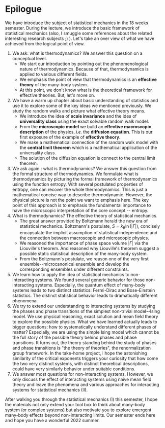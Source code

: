 # Epilogue

We have introduce the subject of statistical mechanics in the 18 weeks semester. During the lecture, we introduce the basic framework of statistical mechanics (also, I smuggle some references about the related interesting research subjects ;) ). Let's take an over view of what we have achieved from the logical point of view.

1. We ask: what is thermodynamics? We answer this question on a conceptual level. 
	* We start our introduction by pointing out the phenomenological nature of thermodynamics. Because of that, thermodynamics is applied to various different fields.
	* We emphasis the point of view that thermodynamics is an **effective theory** of the many-body system.
	* At this point, we don't know what is the theoretical framework for effective theories. But, let's move on.
2. We have a warm up chapter about basic understanding of statistics and use it to explore some of the key ideas we mentioned previously. We study the random walks and picture what effective theory means.
	* We introduce the idea of **scale invariance** and the idea of **universality class** using the exact solvable random walk model.
	* From the **microscopic model** we build an **effective macroscopic description** of the physics, *i.e.* the **diffusion equation**. This is our first exposure of the example of **effective theory**.
	* We make a mathematical connection of the random walk model with the **central limit theorem** which is a mathematical application of the universality class.
	* The solution of the diffusion equation is connect to the central limit theorem.
3. We ask again : what is thermodynamics? We answer this question from the formal structure of thermodynamics. We formulate what is thermodynamics by picturing the formal framework of thermodynamics using the function entropy. With several postulated properties of entropy, one can recover the whole thermodynamics. This is just a mathematical concise way to describe thermodynamic. However, the physical picture is not the point we want to emphasis here. The key point of this approach is to emphasis the fundamental importance to have the microscopic interpretation of the core concept -- entropy.
4. What is thermodynamics? The effective theory of statistical mechanics.
	* The great answer provided by Boltzmann herald the new era of statistical mechanics. Boltzmann's postulate, $S=k_B\ln(\vert\Gamma\vert)$, concisely encapsulate the implicit assumption of statistical independence and the connection between macroscopic and microscopic physics.
	* We reasoned the importance of phase space volume $\vert \Gamma \vert$ via the Liouville's theorem. And reasoned why Liouville's theorem suggest a possible static statistical description of the many-body system.
	* From the Boltzmann's postulate, we reason one of the very first ensemble--microcanonical ensemble and develop the corresponding ensembles under different constraints.
5. We learn how to apply the idea of statistical mechanics to non-interacting systems. We found several generic behavior for those non-interacting systems. Especially, the quantum effect of many-body systems leads to two distinct statistics: Fermi-Dirac and Bose-Einstein statistics. The distinct statistical behavior leads to dramatically different phenomena.
6. We try to extend our understanding to interacting systems by studying the phases and phase transitions of the simplest non-trivial model--Ising model. We use physical reasoning, exact solution and mean field theory to explore the possible physics. What we have learned actually leads to bigger questions: how to systematically understand different phases of matter? Especially, we are using the simple Ising model which cannot be the full story of the possible theory behind phases and phase transitions. It turns out, the theory standing behind the study of phases and phase transitions is "the theory of theories", the renormalization group framework. In the take-home project, I hope the astonishing similarity of the critical exponents triggers your curiosity that how come the two very distinct systems, with distinct theoretical descriptions, could have very similarly behavior under suitable conditions.
7. We answer most questions for non-interacting systems. However, we only discuss the effect of interacting systems using naive mean field theory and leave the phenomena and various approaches for interacting systems for statistical mechanics (II).

After walking you through the statistical mechanics (I) this semester, I hope the materials not only extend your tool box to think about many-body system (or complex systems) but also motivate you to explore emergent many-body effects beyond non-interacting limits. Our semester ends here and hope you have a wonderful 2022 summer.



```{bibliography}
```
